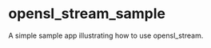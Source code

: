 opensl_stream_sample
====================

A simple sample app illustrating how to use opensl_stream.
